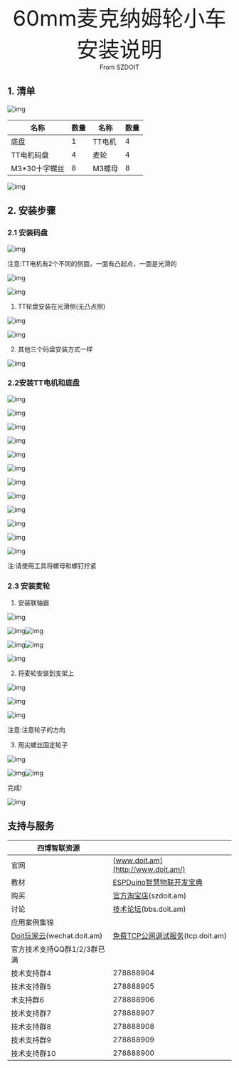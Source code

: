 <center><font size=10> 60mm麦克纳姆轮小车安装说明 </center></font>
<center> From SZDOIT</center>



## 1. 清单

![img](wps28.jpg) 

| 名称          | 数量 | 名称   | 数量 |
| ------------- | ---- | ------ | ---- |
| 底盘          | 1    | TT电机 | 4    |
| TT电机码盘    | 4    | 麦轮   | 4    |
| M3*30十字螺丝 | 8    | M3螺母 | 8    |

![img](wps29.jpg) 

## 2. 安装步骤

### 2.1 安装码盘

![img](wps30.jpg) 

注意:TT电机有2个不同的侧面，一面有凸起点，一面是光滑的

![img](wps31.jpg) 

![img](wps32.jpg) 

1) TT轮盘安装在光滑侧(无凸点侧)

![img](wps33.jpg) 

![img](wps34.jpg) 

2) 其他三个码盘安装方式一样

![img](wps35.jpg) 

### 2.2安装TT电机和底盘

![img](wps36.jpg) 

![img](wps37.jpg) 

![img](wps38.jpg) 

![img](wps39.jpg) 

![img](wps40.jpg) 

![img](wps41.jpg) 

![img](wps42.jpg) 

![img](wps43.jpg) 

![img](wps44.jpg) 

![img](wps45.jpg) 

![img](wps46.jpg) 

![img](wps47.jpg) 

注:请使用工具将螺母和螺钉拧紧

### 2.3 安装麦轮

1) 安装联轴器

![img](wps48.jpg) 

![img](wps49.jpg)![img](wps50.jpg) 

![img](wps51.jpg)![img](wps52.jpg) 

![img](wps53.jpg) 

2) 将麦轮安装到支架上

![img](wps54.jpg) 

![img](wps55.jpg) 

![img](wps56.jpg) 

注意:注意轮子的方向

3) 用尖螺丝固定轮子

![img](wps57.jpg) 

![img](wps58.jpg)![img](wps59.jpg) 

完成!

![img](wps60.jpg) 

## 支持与服务

| 四博智联资源                                        |                                                              |
| --------------------------------------------------- | ------------------------------------------------------------ |
| 官网                                                | [www.doit.am](http://www.doit.am/)                           |
| 教材                                                | [ESPDuino智慧物联开发宝典](https://item.taobao.com/item.htm?spm=a1z10.3-c.w4002-7420449993.9.Bgp1Ll&id=520583000610) |
| 购买                                                | [官方淘宝店](https://szdoit.taobao.com/)(szdoit.am)          |
| 讨论                                                | [技术论坛](http://bbs.doit.am/forum.php)(bbs.doit.am)        |
| 应用案例集锦                                        |                                                              |
| [Doit玩家云](http://wechat.doit.am)(wechat.doit.am) | [免费TCP公网调试服务](http://tcp.doit.am)(tcp.doit.am)       |
| 官方技术支持QQ群1/2/3群已满                         |                                                              |
| 技术支持群4                                         | 278888904                                                    |
| 技术支持群5                                         | 278888905                                                    |
| 术支持群6                                           | 278888906                                                    |
| 技术支持群7                                         | 278888907                                                    |
| 技术支持群8                                         | 278888908                                                    |
| 技术支持群9                                         | 278888909                                                    |
| 技术支持群10                                        | 278888900                                                    |